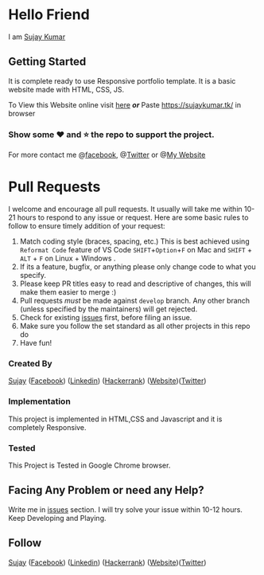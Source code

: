 # Hello Friend
I am [Sujay Kumar](https://sujaykumar.tk)

## Getting Started
It is complete ready to use Responsive portfolio template. It is a basic website made with HTML, CSS, JS.

To View this Website online visit [here](https://sujaykumar.tk/) 
***or*** 
Paste https://sujaykumar.tk/ in browser

### Show some :heart: and :star: the repo to support the project. 
For more contact me @[facebook](https://www.facebook.com/timeline.sujay), @[Twitter](https://www.twitter.com/sujaykumarsuman) or @[My Website](https://sujaykumar.tk)

# Pull Requests

I welcome and encourage all pull requests. It usually will take me within 10-21 hours to respond to any issue or request. Here are some basic rules to follow to ensure timely addition of your request:

1.  Match coding style (braces, spacing, etc.) This is best achieved using `Reformat Code` feature of VS Code `SHIFT`+`Option`+`F` on Mac and `SHIFT` + `ALT` + `F` on Linux + Windows .
2.  If its a feature, bugfix, or anything please only change code to what you specify.
3.  Please keep PR titles easy to read and descriptive of changes, this will make them easier to merge :)
4.  Pull requests _must_ be made against `develop` branch. Any other branch (unless specified by the maintainers) will get rejected.
5.  Check for existing [issues](https://github.com/sujaykumarsuman/sujaykumarsuman.github.io/issues) first, before filing an issue.
6.  Make sure you follow the set standard as all other projects in this repo do
7.  Have fun!

### Created By
[Sujay](https://github.com/sujaykumarsuman) ([Facebook](https://www.facebook.com/timeline.sujay)) ([Linkedin](https://www.linkedin.com/in/sujaykumarsuman)) ([Hackerrank](https://www.hackerrank.com/skript))
([Website](https://sujaykumar.tk))([Twitter](https://www.twitter.com/sujaykumar))

### Implementation

This project is implemented in HTML,CSS and Javascript and it is completely Responsive.

### Tested

This Project is Tested in Google Chrome browser.

## Facing Any Problem or need any Help?
Write me in [issues](https://github.com/sujaykumarsuman/sujaykumarsuman.github.io/issues) section. I will try solve your issue within 10-12 hours.
Keep Developing and Playing.

## Follow
[Sujay](https://github.com/sujaykumarsuman) ([Facebook](https://www.facebook.com/timeline.sujay)) ([Linkedin](https://www.linkedin.com/in/sujaykumarsuman)) ([Hackerrank](https://www.hackerrank.com/skript))
([Website](https://sujaykumar.tk))([Twitter](https://www.twitter.com/sujaykumar))
